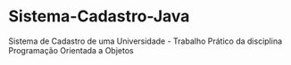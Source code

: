 # Sistema-Cadastro-Java
Sistema de Cadastro de uma Universidade - Trabalho Prático da disciplina Programação Orientada a Objetos
